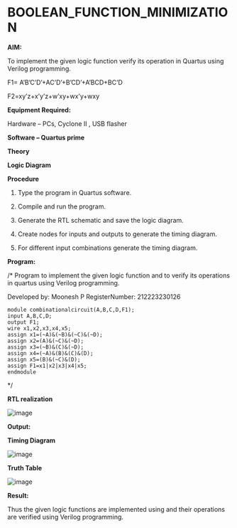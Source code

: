 # BOOLEAN_FUNCTION_MINIMIZATION

**AIM:**

To implement the given logic function verify its operation in Quartus using Verilog programming.

F1= A’B’C’D’+AC’D’+B’CD’+A’BCD+BC’D 

F2=xy’z+x’y’z+w’xy+wx’y+wxy

**Equipment Required:**

Hardware – PCs, Cyclone II , USB flasher

**Software – Quartus prime**

**Theory**

**Logic Diagram**

**Procedure**

1.	Type the program in Quartus software.

2.	Compile and run the program.

3.	Generate the RTL schematic and save the logic diagram.

4.	Create nodes for inputs and outputs to generate the timing diagram.

5.	For different input combinations generate the timing diagram.


**Program:**

/* Program to implement the given logic function and to verify its operations in quartus using Verilog programming. 

Developed by: Moonesh P
RegisterNumber: 212223230126

```
module combinationalcircuit(A,B,C,D,F1);
input A,B,C,D;
output F1;
wire x1,x2,x3,x4,x5;
assign x1=(~A)&(~B)&(~C)&(~D);
assign x2=(A)&(~C)&(~D);
assign x3=(~B)&(C)&(~D);
assign x4=(~A)&(B)&(C)&(D);
assign x5=(B)&(~C)&(D);
assign F1=x1|x2|x3|x4|x5;
endmodule
```
*/

**RTL realization**

![image](https://github.com/Moonesh0805/BOOLEAN_FUNCTION_MINIMIZATION/assets/138849189/d8eb8133-5598-409b-bad7-9722c959feb6)

**Output:**

**Timing Diagram**

![image](https://github.com/Moonesh0805/BOOLEAN_FUNCTION_MINIMIZATION/assets/138849189/85be9e80-1bd1-4f57-b5c4-b012803454c2)

**Truth Table**

![image](https://github.com/Moonesh0805/BOOLEAN_FUNCTION_MINIMIZATION/assets/138849189/c9c0b6e8-322f-4b91-a076-d0f960dec6b5)

**Result:**

Thus the given logic functions are implemented using and their operations are verified using Verilog programming.

